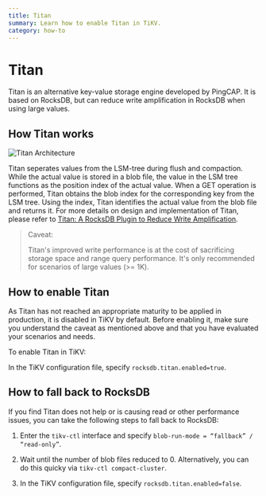 ```yaml
---
title: Titan
summary: Learn how to enable Titan in TiKV.
category: how-to
---
```


# Titan

Titan is an alternative key-value storage engine developed by PingCAP. It is based on RocksDB, but can reduce write amplification in RocksDB when using large values.

## How Titan works

![Titan Architecture](../../images/titan-architeture)

Titan seperates values from the LSM-tree during flush and compaction. While the actual value is stored in a blob file, the value in the LSM tree functions as the position index of the actual value. When a GET operation is performed, Titan obtains the blob index for the corresponding key from the LSM tree. Using the index, Titan identifies the actual value from the blob file and returns it. For more details on design and implementation of Titan, please refer to [Titan: A RocksDB Plugin to Reduce Write Amplification](https://pingcap.com/blog/titan-storage-engine-design-and-implementation/).

> Caveat:
>
> Titan's improved write performance is at the cost of sacrificing storage space and range query performance. It's only recommended for scenarios of large values (>= 1K).

## How to enable Titan

As Titan has not reached an appropriate maturity to be applied in production, it is disabled in TiKV by default. Before enabling it, make sure you understand the caveat as mentioned above and that you have evaluated your scenarios and needs.

To enable Titan in TiKV:

In the TiKV configuration file, specify `rocksdb.titan.enabled=true`.

## How to fall back to RocksDB

If you find Titan does not help or is causing read or other performance issues, you can take the following steps to fall back to RocksDB:

1. Enter the `tikv-ctl` interface and specify `blob-run-mode = “fallback” / “read-only”`.

2. Wait until the number of blob files reduced to 0. Alternatively, you can do this 
quicky via `tikv-ctl compact-cluster`.

3. In the TiKV configuration file, specify `rocksdb.titan.enabled=false`.









